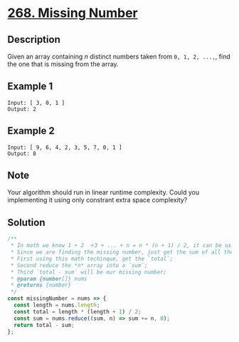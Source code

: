 # [268. Missing Number](https://leetcode.com/problems/missing-number/)

## Description

Given an array containing *n* distinct numbers taken from `0, 1, 2, ...,`, find the one that is missing from the array.

## Example 1

```example
Input: [ 3, 0, 1 ]
Output: 2
```

## Example 2

```example
Input: [ 9, 6, 4, 2, 3, 5, 7, 0, 1 ]
Output: 8
```

## Note

Your algorithm should run in linear runtime complexity. Could you implementing it using only constrant extra space complexity?

## Solution

```javascript
/**
 * In math we know 1 + 2　＋3 + ... + n = n * (n + 1) / 2, it can be used here.
 * Since we are finding the missing number, just get the sum of all the *n* number.
 * First using this math techinque, get the `total`;
 * Second reduce the *n* array into a `sum`;
 * Third `total - sum` will be our missing number;
 * @param {number[]} nums
 * @returns {number}
 */
const missingNumber = nums => {
  const length = nums.length;
  const total = length * (length + 1) / 2;
  const sum = nums.reduce((sum, n) => sum += n, 0);
  return total - sum;
};
```
